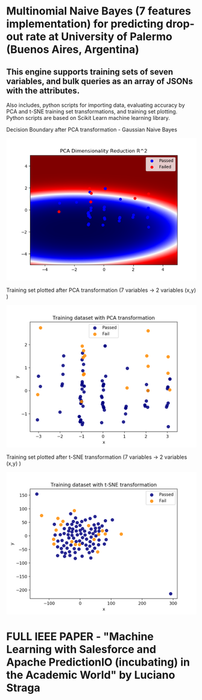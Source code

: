 # Multinomial Naive Bayes (7 features implementation) for predicting drop-out rate at University of Palermo (Buenos Aires, Argentina)

## This engine supports training sets of seven variables, and bulk queries as an array of JSONs with the attributes.

Also includes, python scripts for importing data, evaluating accuracy by PCA and t-SNE training set transformations, and training set plotting. Python scripts are based on Scikit Learn machine learning library.

Decision Boundary after PCA transformation - Gaussian Naive Bayes

![PCADecisionBoundary](https://github.com/lucianostraga/UniversityOfPalermo-PredictionIO/blob/master/images/decisionPCA.png)

Training set plotted after PCA transformation (7 variables -> 2 variables (x,y) )

![PCAset](https://github.com/lucianostraga/UniversityOfPalermo-PredictionIO/blob/master/images/TraningDataPCA.png)

Training set plotted after t-SNE transformation (7 variables -> 2 variables (x,y) )

![t-SNEset](https://github.com/lucianostraga/UniversityOfPalermo-PredictionIO/blob/master/images/TrainingDataTSNE.png)

# FULL IEEE PAPER - "Machine Learning with Salesforce and Apache PredictionIO (incubating) in the Academic World" by Luciano Straga 
